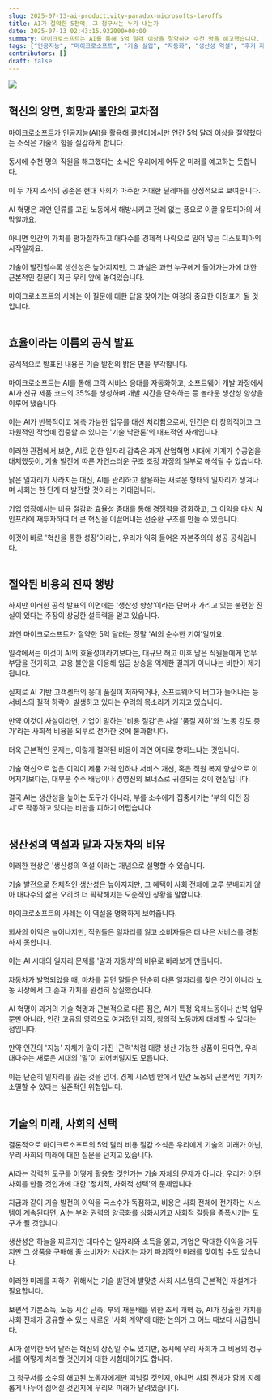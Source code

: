 ```yaml
---
slug: 2025-07-13-ai-productivity-paradox-microsofts-layoffs
title: AI가 절약한 5천억, 그 청구서는 누가 내는가
date: 2025-07-13 02:43:15.932000+00:00
summary: 마이크로소프트는 AI를 통해 5억 달러 이상을 절약하며 수천 명을 해고했습니다. 이는 기술 혁신이 빚어낸 눈부신 성과일까요, 아니면 대규모 실업과 불평등의 서막을 알리는 위험 신호일까요? AI 생산성의 역설을 심층 분석합니다.
tags: ["인공지능", "마이크로소프트", "기술 실업", "자동화", "생산성 역설", "후기 자본주의"]
contributors: []
draft: false
---
```


![](https://www.reuters.com/resizer/v2/HDMTVTXEGFLVDMYAIHWUS5MSEE.jpg?auth=5de0743ff9afd72981940ce01c5c2510c5fb5aecec78366c63f07af565120480&width=640&quality=80)

<h2>혁신의 양면, 희망과 불안의 교차점</h2>
마이크로소프트가 인공지능(AI)을 활용해 콜센터에서만 연간 5억 달러 이상을 절약했다는 소식은 기술의 힘을 실감하게 합니다.<br /><br />동시에 수천 명의 직원을 해고했다는 소식은 우리에게 어두운 미래를 예고하는 듯합니다.<br /><br />이 두 가지 소식의 공존은 현대 사회가 마주한 거대한 딜레마를 상징적으로 보여줍니다.<br /><br />AI 혁명은 과연 인류를 고된 노동에서 해방시키고 전례 없는 풍요로 이끌 유토피아의 서막일까요.<br /><br />아니면 인간의 가치를 평가절하하고 대다수를 경제적 나락으로 밀어 넣는 디스토피아의 시작일까요.<br /><br />기술이 발전할수록 생산성은 높아지지만, 그 과실은 과연 누구에게 돌아가는가에 대한 근본적인 질문이 지금 우리 앞에 놓여있습니다.<br /><br />마이크로소프트의 사례는 이 질문에 대한 답을 찾아가는 여정의 중요한 이정표가 될 것입니다.<br /><br />

<h2>효율이라는 이름의 공식 발표</h2>
공식적으로 발표된 내용은 기술 발전의 밝은 면을 부각합니다.<br /><br />마이크로소프트는 AI를 통해 고객 서비스 응대를 자동화하고, 소프트웨어 개발 과정에서 AI가 신규 제품 코드의 35%를 생성하며 개발 시간을 단축하는 등 놀라운 생산성 향상을 이루어 냈습니다.<br /><br />이는 AI가 반복적이고 예측 가능한 업무를 대신 처리함으로써, 인간은 더 창의적이고 고차원적인 작업에 집중할 수 있다는 '기술 낙관론'의 대표적인 사례입니다.<br /><br />이러한 관점에서 보면, AI로 인한 일자리 감축은 과거 산업혁명 시대에 기계가 수공업을 대체했듯이, 기술 발전에 따른 자연스러운 구조 조정 과정의 일부로 해석될 수 있습니다.<br /><br />낡은 일자리가 사라지는 대신, AI를 관리하고 활용하는 새로운 형태의 일자리가 생겨나며 사회는 한 단계 더 발전할 것이라는 기대입니다.<br /><br />기업 입장에서는 비용 절감과 효율성 증대를 통해 경쟁력을 강화하고, 그 이익을 다시 AI 인프라에 재투자하여 더 큰 혁신을 이끌어내는 선순환 구조를 만들 수 있습니다.<br /><br />이것이 바로 '혁신을 통한 성장'이라는, 우리가 익히 들어온 자본주의의 성공 공식입니다.<br /><br />

<h2>절약된 비용의 진짜 행방</h2>
하지만 이러한 공식 발표의 이면에는 '생산성 향상'이라는 단어가 가리고 있는 불편한 진실이 있다는 주장이 상당한 설득력을 얻고 있습니다.<br /><br />과연 마이크로소프트가 절약한 5억 달러는 정말 'AI의 순수한 기여'일까요.<br /><br />일각에서는 이것이 AI의 효율성이라기보다는, 대규모 해고 이후 남은 직원들에게 업무 부담을 전가하고, 고용 불안을 이용해 임금 상승을 억제한 결과가 아니냐는 비판이 제기됩니다.<br /><br />실제로 AI 기반 고객센터의 응대 품질이 저하되거나, 소프트웨어의 버그가 늘어나는 등 서비스의 질적 하락이 발생하고 있다는 우려의 목소리가 커지고 있습니다.<br /><br />만약 이것이 사실이라면, 기업이 말하는 '비용 절감'은 사실 '품질 저하'와 '노동 강도 증가'라는 사회적 비용을 외부로 전가한 것에 불과합니다.<br /><br />더욱 근본적인 문제는, 이렇게 절약된 비용이 과연 어디로 향하느냐는 것입니다.<br /><br />기술 혁신으로 얻은 이익이 제품 가격 인하나 서비스 개선, 혹은 직원 복지 향상으로 이어지기보다는, 대부분 주주 배당이나 경영진의 보너스로 귀결되는 것이 현실입니다.<br /><br />결국 AI는 생산성을 높이는 도구가 아니라, 부를 소수에게 집중시키는 '부의 이전 장치'로 작동하고 있다는 비판을 피하기 어렵습니다.<br /><br />

<h2>생산성의 역설과 말과 자동차의 비유</h2>
이러한 현상은 '생산성의 역설'이라는 개념으로 설명할 수 있습니다.<br /><br />기술 발전으로 전체적인 생산성은 높아지지만, 그 혜택이 사회 전체에 고루 분배되지 않아 대다수의 삶은 오히려 더 팍팍해지는 모순적인 상황을 말합니다.<br /><br />마이크로소프트의 사례는 이 역설을 명확하게 보여줍니다.<br /><br />회사의 이익은 늘어나지만, 직원들은 일자리를 잃고 소비자들은 더 나은 서비스를 경험하지 못합니다.<br /><br />이는 AI 시대의 일자리 문제를 '말과 자동차'의 비유로 바라보게 만듭니다.<br /><br />자동차가 발명되었을 때, 마차를 끌던 말들은 단순히 다른 일자리를 찾은 것이 아니라 노동 시장에서 그 존재 가치를 완전히 상실했습니다.<br /><br />AI 혁명이 과거의 기술 혁명과 근본적으로 다른 점은, AI가 특정 육체노동이나 반복 업무뿐만 아니라, 인간 고유의 영역으로 여겨졌던 지적, 창의적 노동까지 대체할 수 있다는 점입니다.<br /><br />만약 인간의 '지능' 자체가 말이 가진 '근력'처럼 대량 생산 가능한 상품이 된다면, 우리 대다수는 새로운 시대의 '말'이 되어버릴지도 모릅니다.<br /><br />이는 단순히 일자리를 잃는 것을 넘어, 경제 시스템 안에서 인간 노동의 근본적인 가치가 소멸할 수 있다는 실존적인 위협입니다.<br /><br />

<h2>기술의 미래, 사회의 선택</h2>
결론적으로 마이크로소프트의 5억 달러 비용 절감 소식은 우리에게 기술의 미래가 아닌, 우리 사회의 미래에 대한 질문을 던지고 있습니다.<br /><br />AI라는 강력한 도구를 어떻게 활용할 것인가는 기술 자체의 문제가 아니라, 우리가 어떤 사회를 만들 것인가에 대한 '정치적, 사회적 선택'의 문제입니다.<br /><br />지금과 같이 기술 발전의 이익을 극소수가 독점하고, 비용은 사회 전체에 전가하는 시스템이 계속된다면, AI는 부와 권력의 양극화를 심화시키고 사회적 갈등을 증폭시키는 도구가 될 것입니다.<br /><br />생산성은 하늘을 찌르지만 대다수는 일자리와 소득을 잃고, 기업은 막대한 이익을 거두지만 그 상품을 구매해 줄 소비자가 사라지는 자기 파괴적인 미래를 맞이할 수도 있습니다.<br /><br />이러한 미래를 피하기 위해서는 기술 발전에 발맞춘 사회 시스템의 근본적인 재설계가 필요합니다.<br /><br />보편적 기본소득, 노동 시간 단축, 부의 재분배를 위한 조세 개혁 등, AI가 창출한 가치를 사회 전체가 공유할 수 있는 새로운 '사회 계약'에 대한 논의가 그 어느 때보다 시급합니다.<br /><br />AI가 절약한 5억 달러는 혁신의 상징일 수도 있지만, 동시에 우리 사회가 그 비용의 청구서를 어떻게 처리할 것인지에 대한 시험대이기도 합니다.<br /><br />그 청구서를 소수의 해고된 노동자에게만 떠넘길 것인지, 아니면 사회 전체가 함께 지혜롭게 나누어 짊어질 것인지에 우리의 미래가 달려있습니다.<br /><br />

